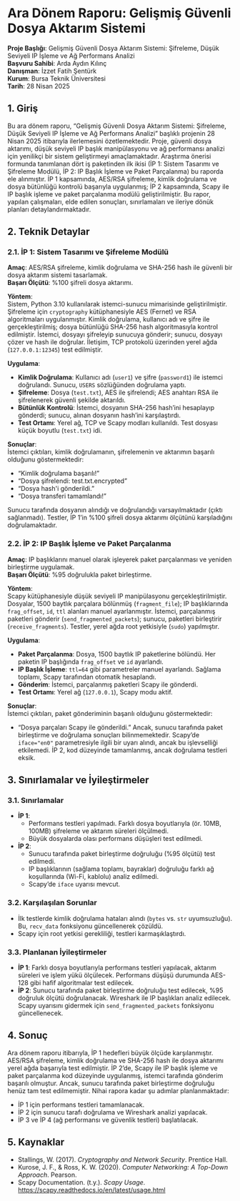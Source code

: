 # Ara Dönem Raporu: Gelişmiş Güvenli Dosya Aktarım Sistemi

**Proje Başlığı**: Gelişmiş Güvenli Dosya Aktarım Sistemi: Şifreleme, Düşük Seviyeli IP İşleme ve Ağ Performans Analizi  
**Başvuru Sahibi**: Arda Aydın Kılınç  
**Danışman**: İzzet Fatih Şentürk  
**Kurum**: Bursa Teknik Üniversitesi  
**Tarih**: 28 Nisan 2025  

## 1. Giriş

Bu ara dönem raporu, “Gelişmiş Güvenli Dosya Aktarım Sistemi: Şifreleme, Düşük Seviyeli IP İşleme ve Ağ Performans Analizi” başlıklı projenin 28 Nisan 2025 itibarıyla ilerlemesini özetlemektedir. Proje, güvenli dosya aktarımı, düşük seviyeli IP başlık manipülasyonu ve ağ performansı analizi için yenilikçi bir sistem geliştirmeyi amaçlamaktadır. Araştırma önerisi formunda tanımlanan dört iş paketinden ilk ikisi (İP 1: Sistem Tasarımı ve Şifreleme Modülü, İP 2: IP Başlık İşleme ve Paket Parçalanma) bu raporda ele alınmıştır. İP 1 kapsamında, AES/RSA şifreleme, kimlik doğrulama ve dosya bütünlüğü kontrolü başarıyla uygulanmış; İP 2 kapsamında, Scapy ile IP başlık işleme ve paket parçalanma modülü geliştirilmiştir. Bu rapor, yapılan çalışmaları, elde edilen sonuçları, sınırlamaları ve ileriye dönük planları detaylandırmaktadır.

## 2. Teknik Detaylar

### 2.1. İP 1: Sistem Tasarımı ve Şifreleme Modülü

**Amaç**: AES/RSA şifreleme, kimlik doğrulama ve SHA-256 hash ile güvenli bir dosya aktarım sistemi tasarlamak.  
**Başarı Ölçütü**: %100 şifreli dosya aktarımı.

**Yöntem**:  
Sistem, Python 3.10 kullanılarak istemci-sunucu mimarisinde geliştirilmiştir. Şifreleme için `cryptography` kütüphanesiyle AES (Fernet) ve RSA algoritmaları uygulanmıştır. Kimlik doğrulama, kullanıcı adı ve şifre ile gerçekleştirilmiş; dosya bütünlüğü SHA-256 hash algoritmasıyla kontrol edilmiştir. İstemci, dosyayı şifreleyip sunucuya gönderir; sunucu, dosyayı çözer ve hash ile doğrular. İletişim, TCP protokolü üzerinden yerel ağda (`127.0.0.1:12345`) test edilmiştir.

**Uygulama**:  
- **Kimlik Doğrulama**: Kullanıcı adı (`user1`) ve şifre (`password1`) ile istemci doğrulandı. Sunucu, `USERS` sözlüğünden doğrulama yaptı.
- **Şifreleme**: Dosya (`test.txt`), AES ile şifrelendi; AES anahtarı RSA ile şifrelenerek güvenli şekilde aktarıldı.
- **Bütünlük Kontrolü**: İstemci, dosyanın SHA-256 hash’ini hesaplayıp gönderdi; sunucu, alınan dosyanın hash’ini karşılaştırdı.
- **Test Ortamı**: Yerel ağ, TCP ve Scapy modları kullanıldı. Test dosyası küçük boyutlu (`test.txt`) idi.

**Sonuçlar**:  
İstemci çıktıları, kimlik doğrulamanın, şifrelemenin ve aktarımın başarılı olduğunu göstermektedir:
- “Kimlik doğrulama başarılı!”
- “Dosya şifrelendi: test.txt.encrypted”
- “Dosya hash'i gönderildi.”
- “Dosya transferi tamamlandı!”

Sunucu tarafında dosyanın alındığı ve doğrulandığı varsayılmaktadır (çıktı sağlanmadı). Testler, İP 1’in %100 şifreli dosya aktarımı ölçütünü karşıladığını doğrulamaktadır.

### 2.2. İP 2: IP Başlık İşleme ve Paket Parçalanma

**Amaç**: IP başlıklarını manuel olarak işleyerek paket parçalanması ve yeniden birleştirme uygulamak.  
**Başarı Ölçütü**: %95 doğrulukla paket birleştirme.

**Yöntem**:  
Scapy kütüphanesiyle düşük seviyeli IP manipülasyonu gerçekleştirilmiştir. Dosyalar, 1500 baytlık parçalara bölünmüş (`fragment_file`); IP başlıklarında `frag_offset`, `id`, `ttl` alanları manuel ayarlanmıştır. İstemci, parçalanmış paketleri gönderir (`send_fragmented_packets`); sunucu, paketleri birleştirir (`receive_fragments`). Testler, yerel ağda root yetkisiyle (`sudo`) yapılmıştır.

**Uygulama**:  
- **Paket Parçalanma**: Dosya, 1500 baytlık IP paketlerine bölündü. Her paketin IP başlığında `frag_offset` ve `id` ayarlandı.
- **IP Başlık İşleme**: `ttl=64` gibi parametreler manuel ayarlandı. Sağlama toplamı, Scapy tarafından otomatik hesaplandı.
- **Gönderim**: İstemci, parçalanmış paketleri Scapy ile gönderdi.
- **Test Ortamı**: Yerel ağ (`127.0.0.1`), Scapy modu aktif.

**Sonuçlar**:  
İstemci çıktıları, paket gönderiminin başarılı olduğunu göstermektedir:
- “Dosya parçaları Scapy ile gönderildi.”
Ancak, sunucu tarafında paket birleştirme ve doğrulama sonuçları bilinmemektedir. Scapy’de `iface="en0"` parametresiyle ilgili bir uyarı alındı, ancak bu işlevselliği etkilemedi. İP 2, kod düzeyinde tamamlanmış, ancak doğrulama testleri eksik.

## 3. Sınırlamalar ve İyileştirmeler

### 3.1. Sınırlamalar
- **İP 1**:
  - Performans testleri yapılmadı. Farklı dosya boyutlarıyla (ör. 10MB, 100MB) şifreleme ve aktarım süreleri ölçülmedi.
  - Büyük dosyalarda olası performans düşüşleri test edilmedi.
- **İP 2**:
  - Sunucu tarafında paket birleştirme doğruluğu (%95 ölçütü) test edilmedi.
  - IP başlıklarının (sağlama toplamı, bayraklar) doğruluğu farklı ağ koşullarında (Wi-Fi, kablolu) analiz edilmedi.
  - Scapy’de `iface` uyarısı mevcut.

### 3.2. Karşılaşılan Sorunlar
- İlk testlerde kimlik doğrulama hataları alındı (`bytes` vs. `str` uyumsuzluğu). Bu, `recv_data` fonksiyonu güncellenerek çözüldü.
- Scapy için root yetkisi gerekliliği, testleri karmaşıklaştırdı.

### 3.3. Planlanan İyileştirmeler
- **İP 1**: Farklı dosya boyutlarıyla performans testleri yapılacak, aktarım süreleri ve işlem yükü ölçülecek. Performans düşüşü durumunda AES-128 gibi hafif algoritmalar test edilecek.
- **İP 2**: Sunucu tarafında paket birleştirme doğruluğu test edilecek, %95 doğruluk ölçütü doğrulanacak. Wireshark ile IP başlıkları analiz edilecek. Scapy uyarısını gidermek için `send_fragmented_packets` fonksiyonu güncellenecek.

## 4. Sonuç

Ara dönem raporu itibarıyla, İP 1 hedefleri büyük ölçüde karşılanmıştır. AES/RSA şifreleme, kimlik doğrulama ve SHA-256 hash ile dosya aktarımı yerel ağda başarıyla test edilmiştir. İP 2’de, Scapy ile IP başlık işleme ve paket parçalanma kod düzeyinde uygulanmış, istemci tarafında gönderim başarılı olmuştur. Ancak, sunucu tarafında paket birleştirme doğruluğu henüz tam test edilmemiştir. Nihai rapora kadar şu adımlar planlanmaktadır:
- İP 1 için performans testleri tamamlanacak.
- İP 2 için sunucu tarafı doğrulama ve Wireshark analizi yapılacak.
- İP 3 ve İP 4 (ağ performansı ve güvenlik testleri) başlatılacak.

## 5. Kaynaklar
- Stallings, W. (2017). *Cryptography and Network Security*. Prentice Hall.
- Kurose, J. F., & Ross, K. W. (2020). *Computer Networking: A Top-Down Approach*. Pearson.
- Scapy Documentation. (t.y.). *Scapy Usage*. https://scapy.readthedocs.io/en/latest/usage.html